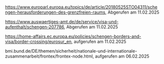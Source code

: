 
https://www.europarl.europa.eu/topics/de/article/20180525STO04311/schengen-herausforderungen-des-grenzfreien-raums, Abgerufen am 11.02.2025

https://www.auswaertiges-amt.de/de/service/visa-und-aufenthalt/schengen-207786, Abgerufen am 11.02.2025


https://home-affairs.ec.europa.eu/policies/schengen-borders-and-visa/border-crossing/eurosur_en, aufgerufen am 11.02.2025

bmi.bund.de/DE/themen/sicherheit/nationale-und-internationale-zusammenarbeit/frontex/frontex-node.html, aufgerufen am 06.02.2025
